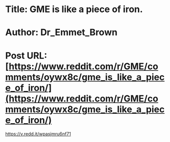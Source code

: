 # Title: GME is like a piece of iron.
# Author: Dr_Emmet_Brown
# Post URL: [https://www.reddit.com/r/GME/comments/oywx8c/gme_is_like_a_piece_of_iron/](https://www.reddit.com/r/GME/comments/oywx8c/gme_is_like_a_piece_of_iron/)


https://v.redd.it/wpasjmru6nf71